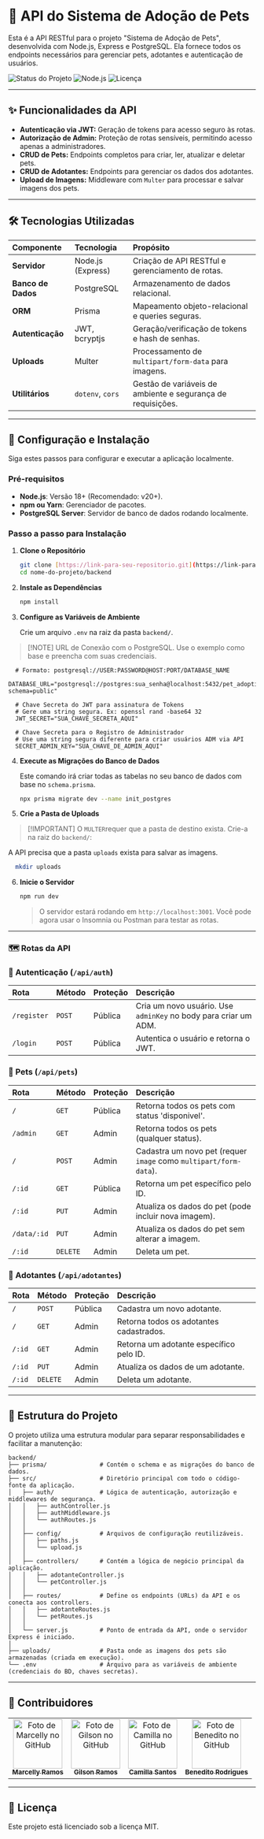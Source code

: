 # 🐾 API do Sistema de Adoção de Pets

Esta é a API RESTful para o projeto "Sistema de Adoção de Pets", desenvolvida com Node.js, Express e PostgreSQL. Ela fornece todos os endpoints necessários para gerenciar pets, adotantes e autenticação de usuários.

![Status do Projeto](https://img.shields.io/badge/status-em%20desenvolvimento-yellow)
![Node.js](https://img.shields.io/badge/Node.js-v20%2B-green)
![Licença](https://img.shields.io/badge/licen%C3%A7a-MIT-blue)

---

## ✨ Funcionalidades da API

-   **Autenticação via JWT:** Geração de tokens para acesso seguro às rotas.
-   **Autorização de Admin:** Proteção de rotas sensíveis, permitindo acesso apenas a administradores.
-   **CRUD de Pets:** Endpoints completos para criar, ler, atualizar e deletar pets.
-   **CRUD de Adotantes:** Endpoints para gerenciar os dados dos adotantes.
-   **Upload de Imagens:** Middleware com `Multer` para processar e salvar imagens dos pets.

---

## 🛠️ Tecnologias Utilizadas

| Componente | Tecnologia | Propósito |
|:---|:---|:---|
| **Servidor** | Node.js (Express) | Criação de API RESTful e gerenciamento de rotas. |
| **Banco de Dados** | PostgreSQL | Armazenamento de dados relacional. |
| **ORM** | Prisma | Mapeamento objeto-relacional e queries seguras. |
| **Autenticação** | JWT, bcryptjs | Geração/verificação de tokens e hash de senhas. |
| **Uploads** | Multer | Processamento de `multipart/form-data` para imagens. |
| **Utilitários** | `dotenv`, `cors`| Gestão de variáveis de ambiente e segurança de requisições. |

---

## 🚀 Configuração e Instalação

Siga estes passos para configurar e executar a aplicação localmente.

### Pré-requisitos

-  **Node.js**: Versão 18+ (Recomendado: v20+).
-  **npm ou Yarn**: Gerenciador de pacotes.
-  **PostgreSQL Server**: Servidor de banco de dados rodando localmente.

### Passo a passo para Instalação

1.  **Clone o Repositório**
    ```bash
    git clone [https://link-para-seu-repositorio.git](https://link-para-seu-repositorio.git)
    cd nome-do-projeto/backend
    ```

2.  **Instale as Dependências**
    ```bash
    npm install
    ```

3.  **Configure as Variáveis de Ambiente**

    Crie um arquivo `.env` na raiz da pasta `backend/`. 

  >  [!NOTE]
  > URL de Conexão com o PostgreSQL. Use o exemplo como base e preencha com suas credenciais.

  ```env
    # Formato: postgresql://USER:PASSWORD@HOST:PORT/DATABASE_NAME
    DATABASE_URL="postgresql://postgres:sua_senha@localhost:5432/pet_adoption_db?schema=public"

    # Chave Secreta do JWT para assinatura de Tokens
    # Gere uma string segura. Ex: openssl rand -base64 32
    JWT_SECRET="SUA_CHAVE_SECRETA_AQUI"

    # Chave Secreta para o Registro de Administrador
    # Use uma string segura diferente para criar usuários ADM via API
    SECRET_ADMIN_KEY="SUA_CHAVE_DE_ADMIN_AQUI"
  ```

4.  **Execute as Migrações do Banco de Dados**

    Este comando irá criar todas as tabelas no seu banco de dados com base no `schema.prisma`.
    ```bash
    npx prisma migrate dev --name init_postgres
    ```

5.  **Crie a Pasta de Uploads**

>  [!IMPORTANT]
> O `MULTER`requer que a pasta de destino exista. Crie-a na raiz do `backend/`:

  A API precisa que a pasta `uploads` exista para salvar as imagens.

  ```bash
    mkdir uploads
  ```

6.  **Inicie o Servidor**
    ```bash
    npm run dev
    ```
    > O servidor estará rodando em `http://localhost:3001`. Você pode agora usar o Insomnia ou Postman para testar as rotas.

---

### 🗺️ Rotas da API

### 🔑 Autenticação (`/api/auth`)

| Rota | Método | Proteção | Descrição |
| :--- | :--- | :--- | :--- |
| `/register` | `POST` | Pública | Cria um novo usuário. Use `adminKey` no body para criar um ADM. |
| `/login` | `POST` | Pública | Autentica o usuário e retorna o JWT. |

### 🐾 Pets (`/api/pets`)

| Rota | Método | Proteção | Descrição |
| :--- | :--- | :--- | :--- |
| `/` | `GET` | Pública | Retorna todos os pets com status 'disponivel'. |
| `/admin` | `GET` | Admin | Retorna todos os pets (qualquer status). |
| `/` | `POST` | Admin | Cadastra um novo pet (requer `image` como `multipart/form-data`). |
| `/:id` | `GET` | Pública | Retorna um pet específico pelo ID. |
| `/:id` | `PUT` | Admin | Atualiza os dados do pet (pode incluir nova imagem). |
| `/data/:id` | `PUT` | Admin | Atualiza os dados do pet sem alterar a imagem. |
| `/:id` | `DELETE` | Admin | Deleta um pet. |

### 🧑 Adotantes (`/api/adotantes`)

| Rota | Método | Proteção | Descrição |
| :--- | :--- | :--- | :--- |
| `/` | `POST` | Pública | Cadastra um novo adotante. |
| `/` | `GET` | Admin | Retorna todos os adotantes cadastrados. |
| `/:id` | `GET` | Admin | Retorna um adotante específico pelo ID. |
| `/:id` | `PUT` | Admin | Atualiza os dados de um adotante. |
| `/:id` | `DELETE`| Admin | Deleta um adotante. |

---

## 📂 Estrutura do Projeto

O projeto utiliza uma estrutura modular para separar responsabilidades e facilitar a manutenção:

```
backend/
├── prisma/               # Contém o schema e as migrações do banco de dados.
├── src/                  # Diretório principal com todo o código-fonte da aplicação.
│   ├── auth/             # Lógica de autenticação, autorização e middlewares de segurança.
│   │   ├── authController.js
│   │   ├── authMiddleware.js
│   │   └── authRoutes.js
│   │
│   ├── config/           # Arquivos de configuração reutilizáveis.
│   │   ├── paths.js      
│   │   └── upload.js     
│   │
│   ├── controllers/      # Contém a lógica de negócio principal da aplicação.
│   │   ├── adotanteController.js
│   │   └── petController.js
│   │
│   ├── routes/           # Define os endpoints (URLs) da API e os conecta aos controllers.
│   │   ├── adotanteRoutes.js
│   │   └── petRoutes.js
│   │
│   └── server.js         # Ponto de entrada da API, onde o servidor Express é iniciado.
│
├── uploads/              # Pasta onde as imagens dos pets são armazenadas (criada em execução).
└── .env                  # Arquivo para as variáveis de ambiente (credenciais do BD, chaves secretas).
```

---

## 🤝 Contribuidores

<table>
  <tr>
    <td align="center">
      <a href="https://github.com/marcelly-ramos">
        <img src="https://avatars.githubusercontent.com/u/146247134?v=4" width="100px;" alt="Foto de Marcelly no GitHub"/>
        <br />
        <sub><b>Marcelly Ramos</b></sub>
      </a>
    </td>
    <td align="center">
      <a href="https://github.com/Gilsrms0">
        <img src="https://avatars.githubusercontent.com/u/136399990?v=4" width="100px;" alt="Foto de Gilson no GitHub"/>
        <br />
        <sub><b>Gilson Ramos</b></sub>
      </a>
    </td>
    <td align="center">
      <a href="https://github.com/santtospereira">
        <img src="https://avatars.githubusercontent.com/u/169617818?v=4" width="100px;" alt="Foto de Camilla no GitHub"/>
        <br />
        <sub><b>Camilla Santos</b></sub>
      </a>
    </td>
    <td align="center">
      <a href="[LINK_DO_GITHUB_AQUI]">
        <img src="[LINK_DO_PERFIL_AQUI]" width="100px;" alt="Foto de Benedito no GitHub"/>
        <br />
        <sub><b>Benedito Rodrigues</b></sub>
      </a>
    </td>
  </tr>
</table>

---

## 📝 Licença

Este projeto está licenciado sob a licença MIT.


